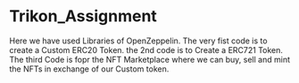 # Trikon_Assignment

Here we have used Libraries of OpenZeppelin.
The very fist code is to create a Custom ERC20 Token.
the 2nd code is to Create a ERC721 Token.
The third Code is fopr the NFT Marketplace where we can buy, sell and mint the NFTs in exchange of our Custom token.
